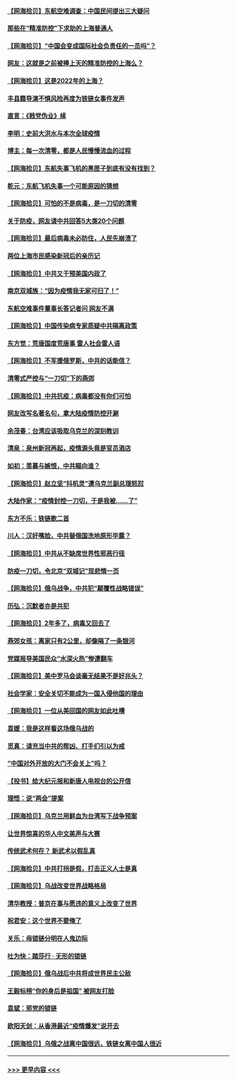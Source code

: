 #### [【网海拾贝】东航空难调查：中国民间提出三大疑问](../pages/nsc993/n13683137.md?t=03310608) 
#### [那些在“精准防控”下求助的上海普通人](../pages/nsc993/n13683088.md?t=03310608) 
#### [【网海拾贝】“中国会变成国际社会负责任的一员吗”？](../pages/nsc993/n13680707.md?t=03310608) 
#### [网友：这就是之前被捧上天的精准防控的上海么？](../pages/nsc993/n13680287.md?t=03310608) 
#### [【网海拾贝】这是2022年的上海？](../pages/nsc993/n13678253.md?t=03310608) 
#### [丰县籍导演不惧风险再度为铁链女事件发声](../pages/nsc993/n13678215.md?t=03310608) 
#### [直言：《贱党伪业》续](../pages/nsc993/n13678056.md?t=03310608) 
#### [李明：史前大洪水与本次全球疫情](../pages/nsc993/n13677332.md?t=03310608) 
#### [博主：每一次清零，都是人民慢慢流血的过程](../pages/nsc993/n13676078.md?t=03310608) 
#### [【网海拾贝】东航失事飞机的黑匣子到底有没有找到？](../pages/nsc993/n13676034.md?t=03310608) 
#### [乾元：东航飞机失事一个可能原因的猜想](../pages/nsc993/n13675834.md?t=03310608) 
#### [【网海拾贝】可怕的不是病毒，是一刀切的清零](../pages/nsc993/n13674403.md?t=03310608) 
#### [关于防疫，网友请中共回答5大类20个问题](../pages/nsc993/n13674318.md?t=03310608) 
#### [【网海拾贝】最后病毒未必防住，人民先崩溃了](../pages/nsc993/n13672307.md?t=03310608) 
#### [两位上海市民感染新冠后的亲历记](../pages/nsc993/n13672217.md?t=03310608) 
#### [【网海拾贝】中共又干预美国内政了](../pages/nsc993/n13669564.md?t=03310608) 
#### [南京双城族：“因为疫情我无家可归了！”](../pages/nsc993/n13669511.md?t=03310608) 
#### [东航空难事件董事长答记者问 网友不满](../pages/nsc993/n13669436.md?t=03310608) 
#### [【网海拾贝】中国传染病专家质疑中共隔离政策](../pages/nsc993/n13667190.md?t=03310608) 
#### [东方觉：荒唐国度荒唐事 雷人社会雷人语](../pages/nsc993/n13666926.md?t=03310608) 
#### [【网海拾贝】不军援俄罗斯，中共的话能信？](../pages/nsc993/n13664594.md?t=03310608) 
#### [清零式严控与“一刀切”下的燕郊](../pages/nsc993/n13664450.md?t=03310608) 
#### [【网海拾贝】中共抗疫：病毒都没有你们可怕](../pages/nsc993/n13662063.md?t=03310608) 
#### [网友改写名著名句，拿大陆疫情防控开涮](../pages/nsc993/n13661999.md?t=03310608) 
#### [余茂春：台湾应该吸取乌克兰的深刻教训](../pages/nsc993/n13661829.md?t=03310608) 
#### [清泉：泉州新冠再起，疫情源头竟是官员酒店](../pages/nsc993/n13660898.md?t=03310608) 
#### [如初：羡慕与嫉恨，中共瞄向谁？](../pages/nsc993/n13660773.md?t=03310608) 
#### [【网海拾贝】赵立坚“抖机灵”遭乌克兰副总理怒怼](../pages/nsc993/n13659660.md?t=03310608) 
#### [大陆作家：“疫情封控一刀切，于是我被……了”](../pages/nsc993/n13659323.md?t=03310608) 
#### [东方不乐：铁链歌二首](../pages/nsc993/n13659123.md?t=03310608) 
#### [川人：汉奸嘴脸，中共替俄国洗地原形毕露？](../pages/nsc993/n13657995.md?t=03310608) 
#### [【网海拾贝】中共从不缺席世界性邪恶行径](../pages/nsc993/n13657799.md?t=03310608) 
#### [防疫一刀切，令北京“双城记”现悲情一页](../pages/nsc993/n13657746.md?t=03310608) 
#### [【网海拾贝】俄乌战争，中共犯“颠覆性战略错误”](../pages/nsc993/n13655760.md?t=03310608) 
#### [历弘：沉默者亦是共犯](../pages/nsc993/n13652799.md?t=03310608) 
#### [【网海拾贝】2年多了，病毒又回去了](../pages/nsc993/n13652629.md?t=03310608) 
#### [燕郊女孩：离家只有2公里，却像隔了一条银河](../pages/nsc993/n13652450.md?t=03310608) 
#### [党媒报导美国民众“水深火热”惨遭翻车](../pages/nsc993/n13649966.md?t=03310608) 
#### [【网海拾贝】美中罗马会谈毫无结果不是好兆头？](../pages/nsc993/n13649860.md?t=03310608) 
#### [社会学家：安全关切不能成为一国入侵他国的理由](../pages/nsc993/n13649744.md?t=03310608) 
#### [【网海拾贝】一位从美回国的网友如此吐槽](../pages/nsc993/n13647381.md?t=03310608) 
#### [袁媛：我是这样看这场俄乌战的](../pages/nsc993/n13644892.md?t=03310608) 
#### [觅真：请充当中共的帮凶、打手们引以为戒](../pages/nsc993/n13644228.md?t=03310608) 
#### [“中国对外开放的大门不会关上”吗？](../pages/nsc993/n13644191.md?t=03310608) 
#### [【投书】给大纪元报和新唐人电视台的公开信](../pages/nsc993/n13644124.md?t=03310608) 
#### [理悟：说“两会”提案](../pages/nsc993/n13643927.md?t=03310608) 
#### [【网海拾贝】乌克兰用鲜血为台湾写下战争预案](../pages/nsc993/n13643578.md?t=03310608) 
#### [让世界惊喜的华人中文美声与大赛](../pages/nsc993/n13641647.md?t=03310608) 
#### [传统武术何在？ 新武术以假乱真](../pages/nsc993/n13641615.md?t=03310608) 
#### [【网海拾贝】中共打拐是假，打击正义人士是真](../pages/nsc993/n13641238.md?t=03310608) 
#### [【网海拾贝】乌战改变世界战略格局](../pages/nsc993/n13639171.md?t=03310608) 
#### [清华教授：普京在事与愿违的意义上改变了世界](../pages/nsc993/n13639019.md?t=03310608) 
#### [祝君安：这个世界不要俺了](../pages/nsc993/n13638903.md?t=03310608) 
#### [关乐：母锁链分明在人鬼边际](../pages/nsc993/n13637601.md?t=03310608) 
#### [吐为快：踏莎行 · 无形的锁链](../pages/nsc993/n13637555.md?t=03310608) 
#### [【网海拾贝】俄乌战后中共将成世界民主公敌](../pages/nsc993/n13636363.md?t=03310608) 
#### [王毅标榜“你的身后是祖国” 被网友打脸](../pages/nsc993/n13636270.md?t=03310608) 
#### [袁斌：邪党的锁链](../pages/nsc993/n13636247.md?t=03310608) 
#### [欧阳天剑：从香港最近“疫情爆发”说开去](../pages/nsc993/n13633182.md?t=03310608) 
#### [【网海拾贝】乌俄之战离中国很远，铁链女离中国人很近](../pages/nsc993/n13630325.md?t=03310608) 

----
#### [ >>> 更早内容 <<< ](../indexes/nsc993-earlier.md)
